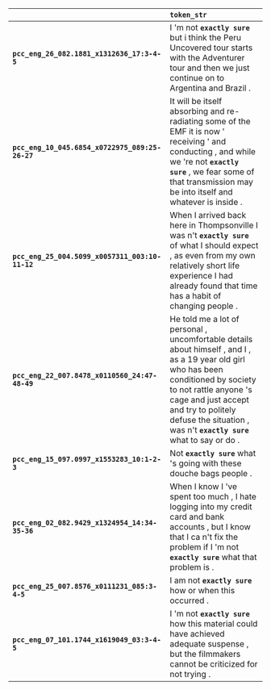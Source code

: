 |                                                 | `token_str`                                                                                                                                                                                                                                                                     |
|:------------------------------------------------|:--------------------------------------------------------------------------------------------------------------------------------------------------------------------------------------------------------------------------------------------------------------------------------|
| **`pcc_eng_26_082.1881_x1312636_17:3-4-5`**     | I 'm not __``exactly sure``__ but i think the Peru Uncovered tour starts with the Adventurer tour and then we just continue on to Argentina and Brazil .                                                                                                                        |
| **`pcc_eng_10_045.6854_x0722975_089:25-26-27`** | It will be itself absorbing and re-radiating some of the EMF it is now ' receiving ' and conducting , and while we 're not __``exactly sure``__ , we fear some of that transmission may be into itself and whatever is inside .                                                 |
| **`pcc_eng_25_004.5099_x0057311_003:10-11-12`** | When I arrived back here in Thompsonville I was n't __``exactly sure``__ of what I should expect , as even from my own relatively short life experience I had already found that time has a habit of changing people .                                                          |
| **`pcc_eng_22_007.8478_x0110560_24:47-48-49`**  | He told me a lot of personal , uncomfortable details about himself , and I , as a 19 year old girl who has been conditioned by society to not rattle anyone 's cage and just accept and try to politely defuse the situation , was n't __``exactly sure``__ what to say or do . |
| **`pcc_eng_15_097.0997_x1553283_10:1-2-3`**     | Not __``exactly sure``__ what 's going with these douche bags people .                                                                                                                                                                                                          |
| **`pcc_eng_02_082.9429_x1324954_14:34-35-36`**  | When I know I 've spent too much , I hate logging into my credit card and bank accounts , but I know that I ca n't fix the problem if I 'm not __``exactly sure``__ what that problem is .                                                                                      |
| **`pcc_eng_25_007.8576_x0111231_085:3-4-5`**    | I am not __``exactly sure``__ how or when this occurred .                                                                                                                                                                                                                       |
| **`pcc_eng_07_101.1744_x1619049_03:3-4-5`**     | I 'm not __``exactly sure``__ how this material could have achieved adequate suspense , but the filmmakers cannot be criticized for not trying .                                                                                                                                |